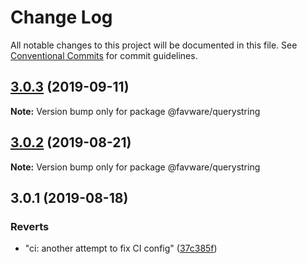 # Change Log

All notable changes to this project will be documented in this file.
See [Conventional Commits](https://conventionalcommits.org) for commit guidelines.

## [3.0.3](https://github.com/favware/node-packages/compare/@favware/querystring@3.0.2...@favware/querystring@3.0.3) (2019-09-11)

**Note:** Version bump only for package @favware/querystring





## [3.0.2](https://github.com/favware/node-packages/compare/@favware/querystring@3.0.1...@favware/querystring@3.0.2) (2019-08-21)

**Note:** Version bump only for package @favware/querystring





## 3.0.1 (2019-08-18)


### Reverts

* "ci: another attempt to fix CI config" ([37c385f](https://github.com/favware/node-packages/commit/37c385f))
